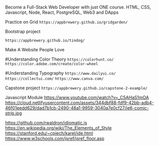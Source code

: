 Become a Full-Stack Web Developer with just ONE course. HTML, CSS, Javascript, Node, React, PostgreSQL, Web3 and DApps

Practice on Grid
``https://appbrewery.github.io/gridgarden/``

Bootstrap project

``https://appbrewery.github.io/tindog/``

Make A Website People Love

#Understanding Color Theory
``https://colorhunt.co/``
``https://color.adobe.com/create/color-wheel``

#Understanding Typography
``https://www.dailyui.co/``
``https://collectui.com/``
``https://www.canva.com/``

Capstone project
``https://appbrewery.github.io/capstone-2-example/``

Javascript Module
https://www.youtube.com/watch?v=_C5AHaS1mOA
https://cloud.netlifyusercontent.com/assets/344dbf88-fdf9-42bb-adb4-46f01eedd629/dad7b1cb-2490-48a1-9959-3040a7e0cf27/ie6-comic-strip.jpg

https://github.com/rwaldron/idiomatic.js
https://en.wikipedia.org/wiki/The_Elements_of_Style
https://stanford.edu/~cpiech/karel/ide.html
https://www.w3schools.com/jsref/jsref_floor.asp
